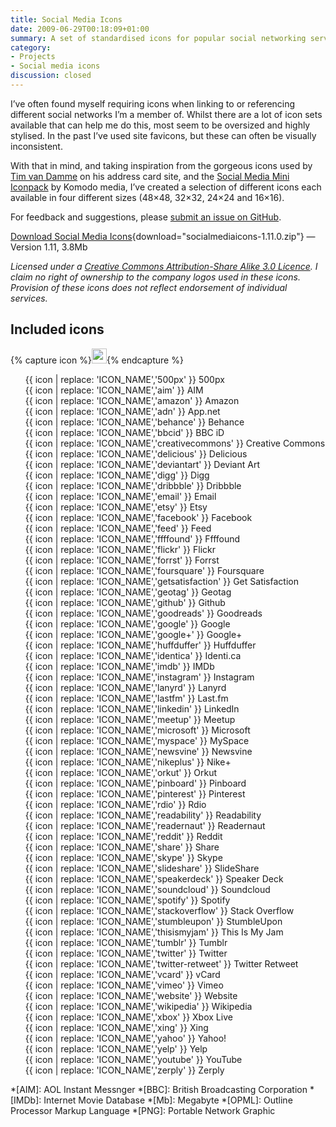 ```yaml
---
title: Social Media Icons
date: 2009-06-29T00:18:09+01:00
summary: A set of standardised icons for popular social networking services and tools.
category:
- Projects
- Social media icons
discussion: closed
---
```

I’ve often found myself requiring icons when linking to or referencing different social networks I’m a member of. Whilst there are a lot of icon sets available that can help me do this, most seem to be oversized and highly stylised. In the past I’ve used site favicons, but these can often be visually inconsistent.

With that in mind, and taking inspiration from the gorgeous icons used by [Tim van Damme][1] on his address card site, and the [Social Media Mini Iconpack][2] by Komodo media, I’ve created a selection of different icons each available in four different sizes (48×48, 32×32, 24×24 and 16×16).

For feedback and suggestions, please [submit an issue on GitHub][3].

[Download Social Media Icons][4]{download="socialmediaicons-1.11.0.zip"} — Version 1.11, 3.8Mb

*Licensed under a [Creative Commons Attribution-Share Alike 3.0 Licence][5]. I claim no right of ownership to the company logos used in these icons. Provision of these icons does not reflect endorsement of individual services.*

## Included icons

<style>
  .s-icons {
    display: flex;
    flex-wrap: wrap;
    font-size: 0.875rem;
  }
  .s-icons img {
    margin: 0.25rem 0.5rem 0.25rem 0;
  }
  .s-icons li {
    display: flex;
    align-items: center;
    flex-basis: 50%;
    white-space: nowrap;
    list-style: none;
  }
  @media screen and (min-width:37.5em) {
    .s-icons li {
      flex-basis: 33%;
    }
  }
</style>
{% capture icon %}<img src="https://raw.githubusercontent.com/paulrobertlloyd/socialmediaicons/master/ICON_NAME-48x48.png" height="24" width="24" alt="">{% endcapture %}
<ul class="s-icons">
  <li>{{ icon | replace: 'ICON_NAME','500px' }} 500px</li>
  <li>{{ icon | replace: 'ICON_NAME','aim' }} AIM</li>
  <li>{{ icon | replace: 'ICON_NAME','amazon' }} Amazon</li>
  <li>{{ icon | replace: 'ICON_NAME','adn' }} App.net</li>
  <li>{{ icon | replace: 'ICON_NAME','behance' }} Behance</li>
  <li>{{ icon | replace: 'ICON_NAME','bbcid' }} BBC iD</li>
  <li>{{ icon | replace: 'ICON_NAME','creativecommons' }} Creative Commons</li>
  <li>{{ icon | replace: 'ICON_NAME','delicious' }} Delicious</li>
  <li>{{ icon | replace: 'ICON_NAME','deviantart' }} Deviant Art</li>
  <li>{{ icon | replace: 'ICON_NAME','digg' }} Digg</li>
  <li>{{ icon | replace: 'ICON_NAME','dribbble' }} Dribbble</li>
  <li>{{ icon | replace: 'ICON_NAME','email' }} Email</li>
  <li>{{ icon | replace: 'ICON_NAME','etsy' }} Etsy</li>
  <li>{{ icon | replace: 'ICON_NAME','facebook' }} Facebook</li>
  <li>{{ icon | replace: 'ICON_NAME','feed' }} Feed</li>
  <li>{{ icon | replace: 'ICON_NAME','ffffound' }} Ffffound</li>
  <li>{{ icon | replace: 'ICON_NAME','flickr' }} Flickr</li>
  <li>{{ icon | replace: 'ICON_NAME','forrst' }} Forrst</li>
  <li>{{ icon | replace: 'ICON_NAME','foursquare' }} Foursquare</li>
  <li>{{ icon | replace: 'ICON_NAME','getsatisfaction' }} Get Satisfaction</li>
  <li>{{ icon | replace: 'ICON_NAME','geotag' }} Geotag</li>
  <li>{{ icon | replace: 'ICON_NAME','github' }} Github</li>
  <li>{{ icon | replace: 'ICON_NAME','goodreads' }} Goodreads</li>
  <li>{{ icon | replace: 'ICON_NAME','google' }} Google</li>
  <li>{{ icon | replace: 'ICON_NAME','google+' }} Google+</li>
  <li>{{ icon | replace: 'ICON_NAME','huffduffer' }} Huffduffer</li>
  <li>{{ icon | replace: 'ICON_NAME','identica' }} Identi.ca</li>
  <li>{{ icon | replace: 'ICON_NAME','imdb' }} IMDb</li>
  <li>{{ icon | replace: 'ICON_NAME','instagram' }} Instagram</li>
  <li>{{ icon | replace: 'ICON_NAME','lanyrd' }} Lanyrd</li>
  <li>{{ icon | replace: 'ICON_NAME','lastfm' }} Last.fm</li>
  <li>{{ icon | replace: 'ICON_NAME','linkedin' }} LinkedIn</li>
  <li>{{ icon | replace: 'ICON_NAME','meetup' }} Meetup</li>
  <li>{{ icon | replace: 'ICON_NAME','microsoft' }} Microsoft</li>
  <li>{{ icon | replace: 'ICON_NAME','myspace' }} MySpace</li>
  <li>{{ icon | replace: 'ICON_NAME','newsvine' }} Newsvine</li>
  <li>{{ icon | replace: 'ICON_NAME','nikeplus' }} Nike+</li>
  <li>{{ icon | replace: 'ICON_NAME','orkut' }} Orkut</li>
  <li>{{ icon | replace: 'ICON_NAME','pinboard' }} Pinboard</li>
  <li>{{ icon | replace: 'ICON_NAME','pinterest' }} Pinterest</li>
  <li>{{ icon | replace: 'ICON_NAME','rdio' }} Rdio</li>
  <li>{{ icon | replace: 'ICON_NAME','readability' }} Readability</li>
  <li>{{ icon | replace: 'ICON_NAME','readernaut' }} Readernaut</li>
  <li>{{ icon | replace: 'ICON_NAME','reddit' }} Reddit</li>
  <li>{{ icon | replace: 'ICON_NAME','share' }} Share</li>
  <li>{{ icon | replace: 'ICON_NAME','skype' }} Skype</li>
  <li>{{ icon | replace: 'ICON_NAME','slideshare' }} SlideShare</li>
  <li>{{ icon | replace: 'ICON_NAME','speakerdeck' }} Speaker Deck</li>
  <li>{{ icon | replace: 'ICON_NAME','soundcloud' }} Soundcloud</li>
  <li>{{ icon | replace: 'ICON_NAME','spotify' }} Spotify</li>
  <li>{{ icon | replace: 'ICON_NAME','stackoverflow' }} Stack Overflow</li>
  <li>{{ icon | replace: 'ICON_NAME','stumbleupon' }} StumbleUpon</li>
  <li>{{ icon | replace: 'ICON_NAME','thisismyjam' }} This Is My Jam</li>
  <li>{{ icon | replace: 'ICON_NAME','tumblr' }} Tumblr</li>
  <li>{{ icon | replace: 'ICON_NAME','twitter' }} Twitter</li>
  <li>{{ icon | replace: 'ICON_NAME','twitter-retweet' }} Twitter Retweet</li>
  <li>{{ icon | replace: 'ICON_NAME','vcard' }} vCard</li>
  <li>{{ icon | replace: 'ICON_NAME','vimeo' }} Vimeo</li>
  <li>{{ icon | replace: 'ICON_NAME','website' }} Website</li>
  <li>{{ icon | replace: 'ICON_NAME','wikipedia' }} Wikipedia</li>
  <li>{{ icon | replace: 'ICON_NAME','xbox' }} Xbox Live</li>
  <li>{{ icon | replace: 'ICON_NAME','xing' }} Xing</li>
  <li>{{ icon | replace: 'ICON_NAME','yahoo' }} Yahoo!</li>
  <li>{{ icon | replace: 'ICON_NAME','yelp' }} Yelp</li>
  <li>{{ icon | replace: 'ICON_NAME','youtube' }} YouTube</li>
  <li>{{ icon | replace: 'ICON_NAME','zerply' }} Zerply</li>
</ul>

[1]: http://timvandamme.com/
[2]: http://www.komodomedia.com/blog/2008/12/social-media-mini-iconpack/
[3]: https://github.com/paulrobertlloyd/socialmediaicons/issues
[4]: https://github.com/paulrobertlloyd/socialmediaicons/archive/1.11.0.zip
[5]: http://creativecommons.org/licenses/by-sa/3.0/

*[AIM]: AOL Instant Messnger
*[BBC]: British Broadcasting Corporation
*[IMDb]: Internet Movie Database
*[Mb]: Megabyte
*[OPML]: Outline Processor Markup Language
*[PNG]: Portable Network Graphic
